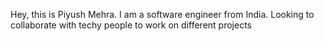 Hey, this is Piyush Mehra. I am a software engineer from India.
Looking to collaborate with techy people to work on different projects
